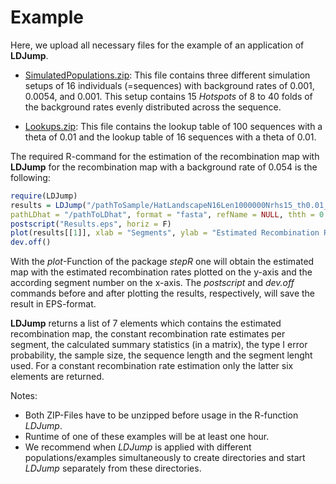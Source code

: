 # Example

Here, we upload all necessary files for the example of an application of **LDJump**. 

* [SimulatedPopulations.zip](https://github.com/PhHermann/LDJump/blob/master/Example/SimulatedPopulations.zip): This file contains three different simulation setups of 16 individuals (=sequences) with background rates of 0.001, 0.0054, and 0.001. This setup contains 15 *Hotspots* of 8 to 40 folds of the background rates evenly distributed across the sequence. 
<!-- TSI_Sample.zip This file contains the sample of 50 invidivuals of the Toscan (Italian) population of the 1000 Genomes project-->
* [Lookups.zip](https://github.com/PhHermann/LDJump/blob/master/Example/Lookups.zip): This file contains the lookup table of 100 sequences with a theta of 0.01 and the lookup table of 16 sequences with a theta of 0.01.

The required R-command for the estimation of the recombination map with **LDJump** for the recombination map with a background rate of 0.054 is the following: 

```R
require(LDJump)
results = LDJump("/pathToSample/HatLandscapeN16Len1000000Nrhs15_th0.01_540_1.fa", alpha = 0.05, segLength = 1000, 
pathLDhat = "/pathToLDhat", format = "fasta", refName = NULL, thth = 0.01)
postscript("Results.eps", horiz = F)
plot(results[[1]], xlab = "Segments", ylab = "Estimated Recombination Rate", main = "Estimated recombination map with LDJump")
dev.off()

```

    
With the *plot*-Function of the package *stepR* one will obtain the estimated map with the estimated recombination rates plotted on the y-axis and the according segment number on the x-axis. The *postscript* and *dev.off* commands before and after plotting the results, respectively, will save the result in EPS-format. 

**LDJump** returns a list of 7 elements which contains the estimated recombination map, the constant recombination rate estimates per segment, the calculated summary statistics (in a matrix), the type I error probability, the sample size, the sequence length and the segment lenght used. 
For a constant recombination rate estimation only the latter six elements are returned. 

Notes: 
* Both ZIP-Files have to be unzipped before usage in the R-function *LDJump*. 
* Runtime of one of these examples will be at least one hour. 
* We recommend when *LDJump* is applied with different populations/examples simultaneously to create directories and start *LDJump* separately from these directories. 

